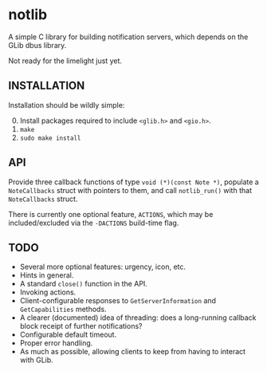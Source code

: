 # notlib

A simple C library for building notification servers, which depends on the GLib dbus library.

Not ready for the limelight just yet.

## INSTALLATION

Installation should be wildly simple:

0. Install packages required to include `<glib.h>` and `<gio.h>`.
1. `make`
2. `sudo make install`

## API

Provide three callback functions of type `void (*)(const Note *)`, populate a `NoteCallbacks` struct with pointers to them, and call `notlib_run()` with that `NoteCallbacks` struct.

There is currently one optional feature, `ACTIONS`, which may be included/excluded via the `-DACTIONS` build-time flag.

## TODO

 - Several more optional features: urgency, icon, etc.
 - Hints in general.
 - A standard `close()` function in the API.
 - Invoking actions.
 - Client-configurable responses to `GetServerInformation` and `GetCapabilities` methods.
 - A clearer (documented) idea of threading: does a long-running callback block receipt of further notifications?
 - Configurable default timeout.
 - Proper error handling.
 - As much as possible, allowing clients to keep from having to interact with GLib.
